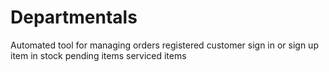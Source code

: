 # Departmentals
Automated  tool for managing orders
registered customer
sign in or sign up
item in stock
pending items
serviced items
